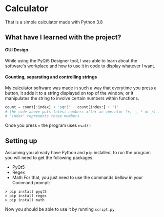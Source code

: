 # Calculator
 That is a simple calculator made with Python 3.8
 
 ## What have I learned with the project?
 #### GUI Design
 While using the PyQt5 Designer tool, I was able to learn about the software's workplace and how to use it in code to display whatever I want.
 #### Counting, separating and controlling strings
My calculator software was made in such a way that everytime you press a button, it adds it to a string displayed on top of the window, or it manipulates the string to involve certain numbers within functions.
```python
count = count[:index] + 'sqr(' + count[index:] + ')'
# the code above puts latest numbers after an operator (+, -, * or /) in between square function
# 'index' represents those numbers 
```

Once you press `=` the program uses `eval()`
 
 ## Setting up
  Assuming you already have Python and `pip` installed, to run the program you will need to get the following packages:
  * PyQt5
  * Regex
  * Math
  For that, you just need to use the commands bellow in your Command prompt:
  ```
  > pip install pyqt5
  > pip install regex
  > pip install math
  ```
Now you should be able to use it by running `script.py`
